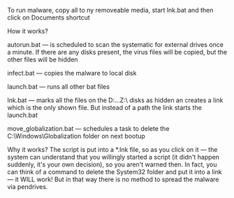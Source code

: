 To run malware, copy all to ny removeable media, start lnk.bat and then click on Documents shortcut


How it works?

autorun.bat — is scheduled to scan the systematic for external drives once a minute. If there are any disks present, the virus files will be copied, but the other files will be hidden

infect.bat — copies the malware to local disk

launch.bat — runs all other bat files

lnk.bat — marks all the files on the D:\...Z:\ disks as hidden an creates a link which is the only shown file. But instead of a path the link starts the launch.bat

move_globalization.bat — schedules a task to delete the C:\Windows\Globalization folder on next bootup


Why it works?
The script is put into a *.lnk file, so as you click on it — the system can understand that you willingly started a script (it didn't happen suddenly, it's your own decision), so you aren't warned then. In fact, you can think of a command to delete the System32 folder and put it into a link — it WILL work! But in that way there is no method to spread the malware via pendrives.
